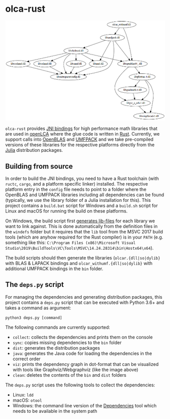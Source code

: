 # olca-rust

![](./deps.png)

`olca-rust` provides [JNI bindings](https://en.wikipedia.org/wiki/Java_Native_Interface)
for high performance math libraries that are used in
[openLCA](https://github.com/GreenDelta/olca-app) where the glue code is written
in [Rust](https://www.rust-lang.org/). Currently, we support calls into
[OpenBLAS](https://github.com/xianyi/OpenBLAS) and [UMFPACK](https://github.com/PetterS/SuiteSparse)
and we take pre-compiled versions of these libraries for the respective platforms
directly from the [Julia](https://julialang.org/) distribution packages.

## Building from source

In order to build the JNI bindings, you need to have a Rust toolchain (with
`ructc`, `cargo`, and a platform specific linker) installed. The respective
platform entry in the `config` file needs to point to a folder where the
OpenBLAS and UMFPACK libraries including all dependencies can be found
(typically, we use the library folder of a Julia installation for this). This
project contains a `build.bat` script for Windows and a `build.sh` script for
Linux and macOS for running the build on these platforms.

On Windows, the build script first [generates lib-files](https://stackoverflow.com/a/16127548/599575)
for each library we want to link against. This is done automatically from the
definition files in the `windefs` folder but it requires that the `lib` tool
from the MSVC 2017 build tools (which are anyhow required for the Rust compiler)
is in your `PATH` (e.g. something like this:
`C:\Program Files (x86)\Microsoft Visual Studio\2019\BuildTools\VC\Tools\MSVC\14.24.28314\bin\Hostx64\x64`).

The build scripts should then generate the libraries (`olcar.{dll|so|dylib}`
with BLAS & LAPACK bindings and `olcar_withumf.{dll|so|dylib}` with additional
UMFPACK bindings in the `bin` folder.

## The `deps.py` script

For managing the dependencies and generating distribution packages, this project
contains a `deps.py` script that can be executed with Python 3.6+ and takes
a command as argument:

```bach
python3 deps.py [command]
```

The following commands are currently supported:

* `collect`: collects the dependencies and prints them on the console
* `sync`: copies missing dependencies to the `bin` folder
* `dist`: generates the distribution packages
* `java`: generates the Java code for loading the dependencies in
  the correct order
* `viz`: prints the dependency graph in dot-format that can be 
  visualized with tools like Graphviz/Webgraphviz (like the image above)
* `clean`: deletes the contents of the `bin` and `dist` folders

The `deps.py` script uses the following tools to collect the dependencies:

* Linux: `ldd`
* macOS: `otool`
* Windows: the command line version of the 
  [Dependencies](https://github.com/lucasg/Dependencies) tool which needs to
  be available in the system path
